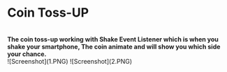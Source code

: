 # Coin Toss-UP
<br>
<b>The coin toss-up working with Shake Event Listener which is when you shake your smartphone, The coin animate and will show you which side your chance.</b>
<br>
![Screenshot](1.PNG)
![Screenshot](2.PNG)
